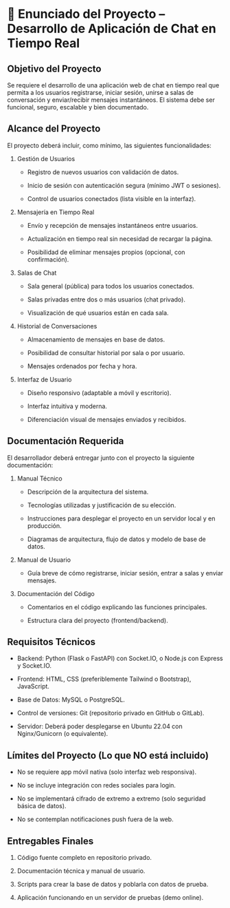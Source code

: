 # 📄 Enunciado del Proyecto – Desarrollo de Aplicación de Chat en Tiempo Real

## Objetivo del Proyecto

Se requiere el desarrollo de una aplicación web de chat en tiempo real que permita a los usuarios registrarse, iniciar sesión, unirse a salas de conversación y enviar/recibir mensajes instantáneos. El sistema debe ser funcional, seguro, escalable y bien documentado.

## Alcance del Proyecto

El proyecto deberá incluir, como mínimo, las siguientes funcionalidades:

1. Gestión de Usuarios

   - Registro de nuevos usuarios con validación de datos.

   - Inicio de sesión con autenticación segura (mínimo JWT o sesiones).

   - Control de usuarios conectados (lista visible en la interfaz).

2. Mensajería en Tiempo Real

   - Envío y recepción de mensajes instantáneos entre usuarios.

   - Actualización en tiempo real sin necesidad de recargar la página.

   - Posibilidad de eliminar mensajes propios (opcional, con confirmación).

3. Salas de Chat

    - Sala general (pública) para todos los usuarios conectados.

    - Salas privadas entre dos o más usuarios (chat privado).

    - Visualización de qué usuarios están en cada sala.

4. Historial de Conversaciones

    - Almacenamiento de mensajes en base de datos.

    - Posibilidad de consultar historial por sala o por usuario.

    - Mensajes ordenados por fecha y hora.

5. Interfaz de Usuario

    - Diseño responsivo (adaptable a móvil y escritorio).

    - Interfaz intuitiva y moderna.

    - Diferenciación visual de mensajes enviados y recibidos.

## Documentación Requerida

El desarrollador deberá entregar junto con el proyecto la siguiente documentación:

1. Manual Técnico

    - Descripción de la arquitectura del sistema.

    - Tecnologías utilizadas y justificación de su elección.

    - Instrucciones para desplegar el proyecto en un servidor local y en producción.

    - Diagramas de arquitectura, flujo de datos y modelo de base de datos.

2. Manual de Usuario

    - Guía breve de cómo registrarse, iniciar sesión, entrar a salas y enviar mensajes.

3. Documentación del Código

    - Comentarios en el código explicando las funciones principales.

    - Estructura clara del proyecto (frontend/backend).

## Requisitos Técnicos

- Backend: Python (Flask o FastAPI) con Socket.IO, o Node.js con Express y Socket.IO.

- Frontend: HTML, CSS (preferiblemente Tailwind o Bootstrap), JavaScript.

- Base de Datos: MySQL o PostgreSQL.

- Control de versiones: Git (repositorio privado en GitHub o GitLab).

- Servidor: Deberá poder desplegarse en Ubuntu 22.04 con Nginx/Gunicorn (o equivalente).

## Límites del Proyecto (Lo que NO está incluido)

- No se requiere app móvil nativa (solo interfaz web responsiva).

- No se incluye integración con redes sociales para login.

- No se implementará cifrado de extremo a extremo (solo seguridad básica de datos).

- No se contemplan notificaciones push fuera de la web.

## Entregables Finales

1. Código fuente completo en repositorio privado.

2. Documentación técnica y manual de usuario.

3. Scripts para crear la base de datos y poblarla con datos de prueba.

4. Aplicación funcionando en un servidor de pruebas (demo online).
